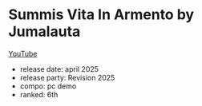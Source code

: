 # Summis Vita In Armento by Jumalauta

[YouTube](https://www.youtube.com/watch?v=kMFubRiUOkw)

- release date: april 2025
- release party: Revision 2025
- compo: pc demo
- ranked: 6th
